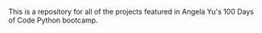 This is a repository for all of the projects featured in Angela Yu\'s
100 Days of Code Python bootcamp.
